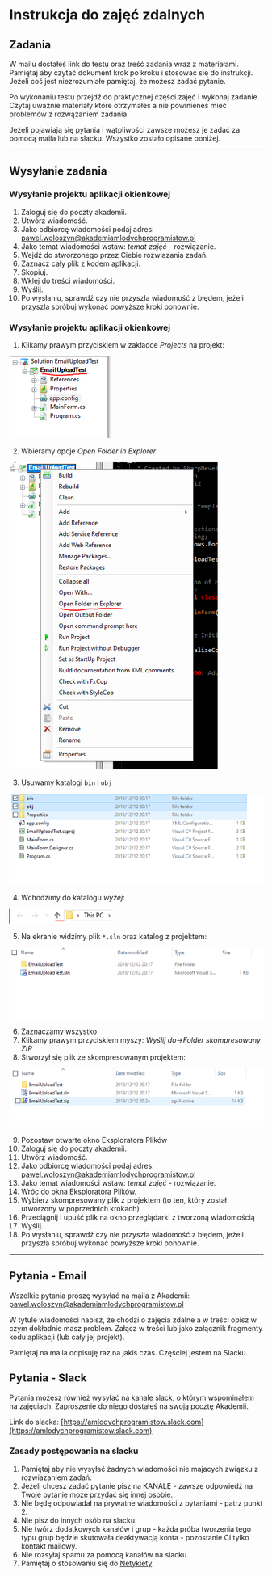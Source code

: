 # Instrukcja do zajęć zdalnych

## Zadania

W mailu dostałeś link do testu oraz treść zadania wraz z materiałami. Pamiętaj aby czytać dokument krok po kroku i stosować się do instrukcji. Jeżeli coś jest niezrozumiałe pamiętaj, że możesz zadać pytanie.

Po wykonaniu testu przejdź do praktycznej części zajęć i wykonaj zadanie. Czytaj uważnie materiały które otrzymałeś a nie powinieneś mieć problemów z rozwązaniem zadania.

Jeżeli pojawiają się pytania i wątpliwości zawsze możesz je zadać za pomocą maila lub na slacku. Wszystko zostało opisane poniżej.

---

## Wysyłanie zadania

### Wysyłanie projektu aplikacji okienkowej

1. Zaloguj się do poczty akademii.
2. Utwórz wiadomość.
3. Jako odbiorcę wiadomości podaj adres: <pawel.woloszyn@akademiamlodychprogramistow.pl>
4. Jako temat wiadomości wstaw: *temat zajęć* - rozwiązanie.
5. Wejdź do stworzonego przez Ciebie rozwiazania zadań.
6. Zaznacz cały plik z kodem aplikacji.
7. Skopiuj.
8. Wklej do treści wiadomości.
9. Wyślij.
10. Po wysłaniu, sprawdź czy nie przyszła wiadomość z błędem, jeżeli przyszła spróbuj wykonać powyższe kroki ponownie.

### Wysyłanie projektu aplikacji okienkowej

1. Klikamy prawym przyciskiem w zakładce *Projects* na projekt:

![Projekt](Grafiki/screen1.png)

2. Wbieramy opcje *Open Folder in Explorer*

![Projekt](Grafiki/screen2.png)

3. Usuwamy katalogi `bin` i `obj`

![Projekt](Grafiki/screen3.png)

4. Wchodzimy do katalogu *wyżej*:

![Projekt](Grafiki/screen4.png)

5. Na ekranie widzimy plik `*.sln` oraz katalog z projektem:

![Projekt](Grafiki/screen5.png)

6. Zaznaczamy wszystko
7. Klikamy prawym przyciskiem myszy: *Wyślij do*->*Folder skompresowany ZIP*
8. Stworzył się plik ze skompresowanym projektem:

![Projekt](Grafiki/screen6.png)

9. Pozostaw otwarte okno Eksploratora Plików
10. Zaloguj się do poczty akademii.
11. Utwórz wiadomość.
12. Jako odbiorcę wiadomości podaj adres: <pawel.woloszyn@akademiamlodychprogramistow.pl>
13. Jako temat wiadomości wstaw: *temat zajęć* - rozwiązanie.
14. Wróc do okna Eksploratora Plików.
15. Wybierz skompresowany plik z projektem (to ten, który został utworzony w poprzednich krokach)
16. Przeciągnij i upuść plik na okno przeglądarki z tworzoną wiadomością
17. Wyślij.
18. Po wysłaniu, sprawdź czy nie przyszła wiadomość z błędem, jeżeli przyszła spróbuj wykonać powyższe kroki ponownie.

---

## Pytania - Email

Wszelkie pytania proszę wysyłać na maila z Akademii: <pawel.woloszyn@akademiamlodychprogramistow.pl>

W tytule wiadomości napisz, że chodzi o zajęcia zdalne a w treści opisz w czym dokładnie masz problem. Załącz w treści lub jako załącznik fragmenty kodu aplikacji (lub cały jej projekt). 

Pamiętaj na maila odpisuję raz na jakiś czas. Częściej jestem na Slacku.

## Pytania - Slack

Pytania możesz również wysyłać na kanale slack, o którym wspominałem na zajęciach. Zaproszenie do niego dostałeś na swoją pocztę Akademii. 

Link do slacka: [https://amlodychprogramistow.slack.com](https://amlodychprogramistow.slack.com)

### Zasady postępowania na slacku
1. Pamiętaj aby nie wysyłać żadnych wiadomości nie majacych związku z rozwiazaniem zadań.
2. Jeżeli chcesz zadać pytanie pisz na KANALE - zawsze odpowiedź na Twoje pytanie może przydać się innej osobie.
3. Nie będę odpowiadał na prywatne wiadomości z pytaniami - patrz punkt 2.
4. Nie pisz do innych osób na slacku.
5. Nie twórz dodatkowych kanałów i grup - każda próba tworzenia tego typu grup będzie skutowała deaktywacją konta - pozostanie Ci tylko kontakt mailowy.
6. Nie rozsyłaj spamu za pomocą kanałów na slacku.
7. Pamiętaj o stosowaniu się do [Netykiety](https://fundacja.orange.pl/blog/wpis/netykieta)